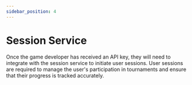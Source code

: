 ```yaml
---
sidebar_position: 4
---
```


# Session Service

Once the game developer has received an API key, they will need to integrate with the session service to initiate user sessions. User sessions are required to manage the user's participation in tournaments and ensure that their progress is tracked accurately.
